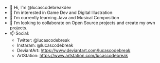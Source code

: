 - 👋 Hi, I’m @lucascodebreakdev
- 👀 I’m interested in Game Dev and Digital Illustration
- 🌱 I’m currently learning Java and Musical Composition
- 💞️ I’m looking to collaborate on Open Source projects and create my own projects.
- 📫 Social:
  - Twitter: @lucascodebreak
  - Instaram: @lucascodebreak
  - DeviantArt: https://www.deviantart.com/lucascodebreak
  - ArtStation: https://www.artstation.com/lucascodebreak

<!---
lucascodebreakdev/lucascodebreakdev is a ✨ special ✨ repository because its `README.md` (this file) appears on your GitHub profile.
You can click the Preview link to take a look at your changes.
--->

